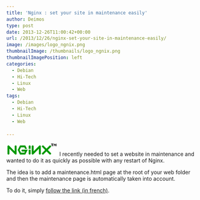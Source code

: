 ```yaml
---
title: 'Nginx : set your site in maintenance easily'
author: Deimos
type: post
date: 2013-12-26T11:00:42+00:00
url: /2013/12/26/nginx-set-your-site-in-maintenance-easily/
image: /images/logo_ngnix.png
thumbnailImage: /thumbnails/logo_ngnix.png
thumbnailImagePosition: left
categories:
  - Debian
  - Hi-Tech
  - Linux
  - Web
tags:
  - Debian
  - Hi-Tech
  - Linux
  - Web

---
```

![Nginx-logo](/images/logo_ngnix.png)
I recently needed to set a website in maintenance and wanted to do it as quickly as possible with any restart of Nginx.

The idea is to add a maintenance.html page at the root of your web folder and then the maintenance page is automatically taken into account.

To do it, simply [follow the link (in french)](https://wiki.deimos.fr/Nginx_:_Installation_et_configuration_d%27une_alternative_d%27Apache#Page_de_maintenance).